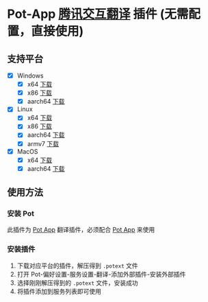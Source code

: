 # Pot-App [腾讯交互翻译](https://transmart.qq.com/) 插件 (无需配置，直接使用)

## 支持平台

- [x] Windows
  - [x] x64 [下载](https://gh.pylogmon.com/https://github.com/TechDecryptor/pot-app-translate-plugin-transmart/releases/latest/download/x86_64-pc-windows-msvc.zip)
  - [x] x86 [下载](https://gh.pylogmon.com/https://github.com/TechDecryptor/pot-app-translate-plugin-transmart/releases/latest/download/i686-pc-windows-msvc.zip)
  - [x] aarch64 [下载](https://gh.pylogmon.com/https://github.com/TechDecryptor/pot-app-translate-plugin-transmart/releases/latest/download/aarch64-pc-windows-msvc.zip)
- [x] Linux
  - [x] x64 [下载](https://gh.pylogmon.com/https://github.com/TechDecryptor/pot-app-translate-plugin-transmart/releases/latest/download/x86_64-unknown-linux-gnu.zip)
  - [x] x86 [下载](https://gh.pylogmon.com/https://github.com/TechDecryptor/pot-app-translate-plugin-transmart/releases/latest/download/i686-unknown-linux-gnu.zip)
  - [x] aarch64 [下载](https://gh.pylogmon.com/https://github.com/TechDecryptor/pot-app-translate-plugin-transmart/releases/latest/download/aarch64-unknown-linux-gnu.zip)
  - [x] armv7 [下载](https://gh.pylogmon.com/https://github.com/TechDecryptor/pot-app-translate-plugin-transmart/releases/latest/download/armv7-unknown-linux-gnueabihf.zip)
- [x] MacOS
  - [x] x64 [下载](https://gh.pylogmon.com/https://github.com/TechDecryptor/pot-app-translate-plugin-transmart/releases/latest/download/x86_64-apple-darwin.zip)
  - [x] aarch64 [下载](https://gh.pylogmon.com/https://github.com/TechDecryptor/pot-app-translate-plugin-transmart/releases/latest/download/aarch64-apple-darwin.zip)

## 使用方法

### 安装 Pot

此插件为 [Pot App](https://github.com/pot-app/pot-desktop) 翻译插件，必须配合 [Pot App](https://github.com/pot-app/pot-desktop) 来使用

### 安装插件

1. 下载对应平台的插件，解压得到 `.potext` 文件
2. 打开 Pot-偏好设置-服务设置-翻译-添加外部插件-安装外部插件
3. 选择刚刚解压得到的 `.potext` 文件，安装成功
4. 将插件添加到服务列表即可使用
